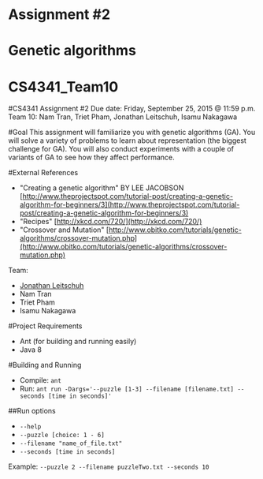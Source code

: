 # Assignment #2
# Genetic algorithms
# CS4341_Team10

#CS4341
Assignment #2
Due date:  Friday, September 25, 2015 @ 11:59 p.m.
Team 10: Nam Tran, Triet Pham, Jonathan Leitschuh, Isamu Nakagawa

#Goal
This assignment will familiarize you with genetic algorithms (GA).  You will solve a variety of problems to learn about representation (the biggest challenge for GA).  You will also conduct experiments with a couple of variants of GA to see how they affect performance.

#External References
- "Creating a genetic algorithm" BY LEE JACOBSON
[http://www.theprojectspot.com/tutorial-post/creating-a-genetic-algorithm-for-beginners/3](http://www.theprojectspot.com/tutorial-post/creating-a-genetic-algorithm-for-beginners/3)
- "Recipes"
[http://xkcd.com/720/](http://xkcd.com/720/)
- "Crossover and Mutation"
[http://www.obitko.com/tutorials/genetic-algorithms/crossover-mutation.php](http://www.obitko.com/tutorials/genetic-algorithms/crossover-mutation.php)




Team:
- [Jonathan Leitschuh](https://github.com/JLLeitschuh)
- Nam Tran
- Triet Pham
- Isamu Nakagawa

#Project Requirements
- Ant (for building and running easily)
- Java 8

#Building and Running
 - Compile: `ant`
 - Run: `ant run -Dargs='--puzzle [1-3] --filename [filename.txt] --seconds [time in seconds]'` 


##Run options
- `--help`
- `--puzzle [choice: 1 - 6]`
- `--filename "name_of_file.txt"`
- `--seconds [time in seconds]`

Example: `--puzzle 2 --filename puzzleTwo.txt --seconds 10`
